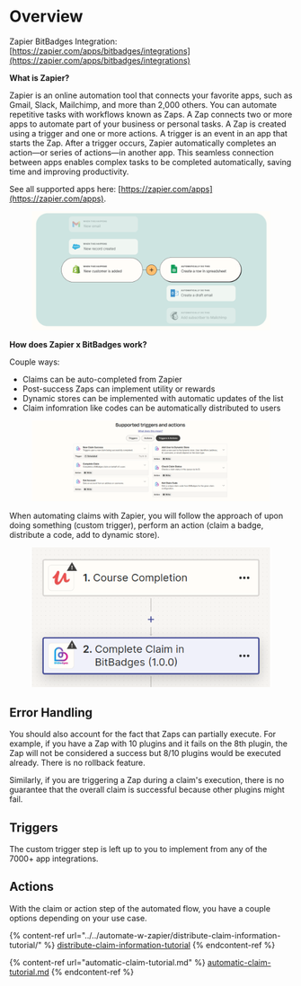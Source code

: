 # Overview

Zapier BitBadges Integration: [https://zapier.com/apps/bitbadges/integrations](https://zapier.com/apps/bitbadges/integrations)

**What is Zapier?**

Zapier is an online automation tool that connects your favorite apps, such as Gmail, Slack, Mailchimp, and more than 2,000 others. You can automate repetitive tasks with workflows known as Zaps. A Zap connects two or more apps to automate part of your business or personal tasks. A Zap is created using a trigger and one or more actions. A trigger is an event in an app that starts the Zap. After a trigger occurs, Zapier automatically completes an action—or series of actions—in another app. This seamless connection between apps enables complex tasks to be completed automatically, saving time and improving productivity.

See all supported apps here: [https://zapier.com/apps](https://zapier.com/apps).

<figure><img src="../../../../.gitbook/assets/image (72).png" alt=""><figcaption></figcaption></figure>

**How does Zapier x BitBadges work?**

Couple ways:

* Claims can be auto-completed from Zapier
* Post-success Zaps can implement utility or rewards
* Dynamic stores can be implemented with automatic updates of the list
* Claim infomration like codes can be automatically distributed to users

<figure><img src="../../../../.gitbook/assets/image (197).png" alt=""><figcaption></figcaption></figure>

When automating claims with Zapier, you will follow the approach of upon doing something (custom trigger), perform an action  (claim a badge, distribute a code, add to dynamic store).

<figure><img src="../../../../.gitbook/assets/image (89).png" alt=""><figcaption></figcaption></figure>

## **Error Handling**

You should also account for the fact that Zaps can partially execute. For example, if you have a Zap with 10 plugins and it fails on the 8th plugin, the Zap will not be considered a success but 8/10 plugins would be executed already. There is no rollback feature.

Similarly, if you are triggering a Zap during a claim's execution, there is no guarantee that the overall claim is successful because other plugins might fail.

## Triggers

The custom trigger step is left up to you to implement from any of the 7000+ app integrations.&#x20;

## **Actions**

With the claim or action step of the automated flow, you have a couple options depending on your use case.

{% content-ref url="../../automate-w-zapier/distribute-claim-information-tutorial/" %}
[distribute-claim-information-tutorial](../../automate-w-zapier/distribute-claim-information-tutorial/)
{% endcontent-ref %}

{% content-ref url="automatic-claim-tutorial.md" %}
[automatic-claim-tutorial.md](automatic-claim-tutorial.md)
{% endcontent-ref %}
